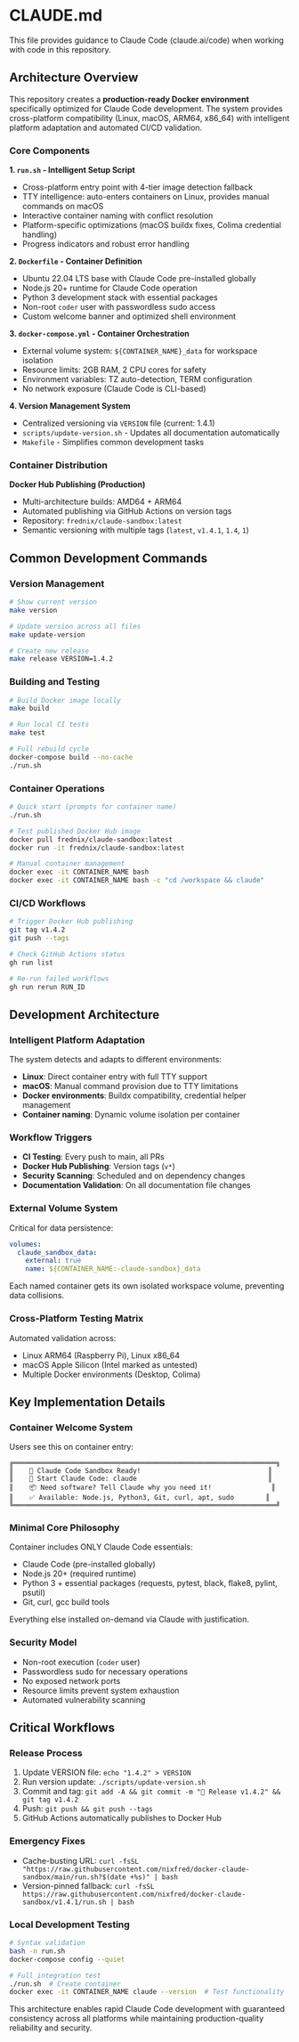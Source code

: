 # CLAUDE.md

This file provides guidance to Claude Code (claude.ai/code) when working with code in this repository.

## Architecture Overview

This repository creates a **production-ready Docker environment** specifically optimized for Claude Code development. The system provides cross-platform compatibility (Linux, macOS, ARM64, x86_64) with intelligent platform adaptation and automated CI/CD validation.

### Core Components

**1. `run.sh` - Intelligent Setup Script**
- Cross-platform entry point with 4-tier image detection fallback
- TTY intelligence: auto-enters containers on Linux, provides manual commands on macOS  
- Interactive container naming with conflict resolution
- Platform-specific optimizations (macOS buildx fixes, Colima credential handling)
- Progress indicators and robust error handling

**2. `Dockerfile` - Container Definition**
- Ubuntu 22.04 LTS base with Claude Code pre-installed globally
- Node.js 20+ runtime for Claude Code operation
- Python 3 development stack with essential packages
- Non-root `coder` user with passwordless sudo access
- Custom welcome banner and optimized shell environment

**3. `docker-compose.yml` - Container Orchestration**
- External volume system: `${CONTAINER_NAME}_data` for workspace isolation
- Resource limits: 2GB RAM, 2 CPU cores for safety
- Environment variables: TZ auto-detection, TERM configuration
- No network exposure (Claude Code is CLI-based)

**4. Version Management System**
- Centralized versioning via `VERSION` file (current: 1.4.1)
- `scripts/update-version.sh` - Updates all documentation automatically
- `Makefile` - Simplifies common development tasks

### Container Distribution

**Docker Hub Publishing (Production)**
- Multi-architecture builds: AMD64 + ARM64
- Automated publishing via GitHub Actions on version tags
- Repository: `frednix/claude-sandbox:latest`
- Semantic versioning with multiple tags (`latest`, `v1.4.1`, `1.4`, `1`)

## Common Development Commands

### Version Management
```bash
# Show current version
make version

# Update version across all files
make update-version

# Create new release
make release VERSION=1.4.2
```

### Building and Testing
```bash
# Build Docker image locally
make build

# Run local CI tests
make test

# Full rebuild cycle
docker-compose build --no-cache
./run.sh
```

### Container Operations
```bash
# Quick start (prompts for container name)
./run.sh

# Test published Docker Hub image
docker pull frednix/claude-sandbox:latest
docker run -it frednix/claude-sandbox:latest

# Manual container management
docker exec -it CONTAINER_NAME bash
docker exec -it CONTAINER_NAME bash -c "cd /workspace && claude"
```

### CI/CD Workflows
```bash
# Trigger Docker Hub publishing
git tag v1.4.2
git push --tags

# Check GitHub Actions status
gh run list

# Re-run failed workflows
gh run rerun RUN_ID
```

## Development Architecture

### Intelligent Platform Adaptation
The system detects and adapts to different environments:
- **Linux**: Direct container entry with full TTY support
- **macOS**: Manual command provision due to TTY limitations
- **Docker environments**: Buildx compatibility, credential helper management
- **Container naming**: Dynamic volume isolation per container

### Workflow Triggers
- **CI Testing**: Every push to main, all PRs
- **Docker Hub Publishing**: Version tags (`v*`)
- **Security Scanning**: Scheduled and on dependency changes
- **Documentation Validation**: On all documentation file changes

### External Volume System
Critical for data persistence:
```yaml
volumes:
  claude_sandbox_data:
    external: true
    name: ${CONTAINER_NAME:-claude-sandbox}_data
```
Each named container gets its own isolated workspace volume, preventing data collisions.

### Cross-Platform Testing Matrix
Automated validation across:
- Linux ARM64 (Raspberry Pi), Linux x86_64
- macOS Apple Silicon (Intel marked as untested)
- Multiple Docker environments (Desktop, Colima)

## Key Implementation Details

### Container Welcome System
Users see this on container entry:
```
╔══════════════════════════════════════════════════════════════════╗
║    🤖 Claude Code Sandbox Ready!                                ║
║    🚀 Start Claude Code: claude                                 ║
║    📦 Need software? Tell Claude why you need it!               ║
║    ✅ Available: Node.js, Python3, Git, curl, apt, sudo        ║
╚══════════════════════════════════════════════════════════════════╝
```

### Minimal Core Philosophy
Container includes ONLY Claude Code essentials:
- Claude Code (pre-installed globally)
- Node.js 20+ (required runtime)
- Python 3 + essential packages (requests, pytest, black, flake8, pylint, psutil)
- Git, curl, gcc build tools

Everything else installed on-demand via Claude with justification.

### Security Model
- Non-root execution (`coder` user)
- Passwordless sudo for necessary operations
- No exposed network ports
- Resource limits prevent system exhaustion
- Automated vulnerability scanning

## Critical Workflows

### Release Process
1. Update VERSION file: `echo "1.4.2" > VERSION`
2. Run version update: `./scripts/update-version.sh`
3. Commit and tag: `git add -A && git commit -m "🚀 Release v1.4.2" && git tag v1.4.2`
4. Push: `git push && git push --tags`
5. GitHub Actions automatically publishes to Docker Hub

### Emergency Fixes
- Cache-busting URL: `curl -fsSL "https://raw.githubusercontent.com/nixfred/docker-claude-sandbox/main/run.sh?$(date +%s)" | bash`
- Version-pinned fallback: `curl -fsSL https://raw.githubusercontent.com/nixfred/docker-claude-sandbox/v1.4.1/run.sh | bash`

### Local Development Testing
```bash
# Syntax validation
bash -n run.sh
docker-compose config --quiet

# Full integration test
./run.sh  # Create container
docker exec -it CONTAINER_NAME claude --version  # Test functionality
```

This architecture enables rapid Claude Code development with guaranteed consistency across all platforms while maintaining production-quality reliability and security.